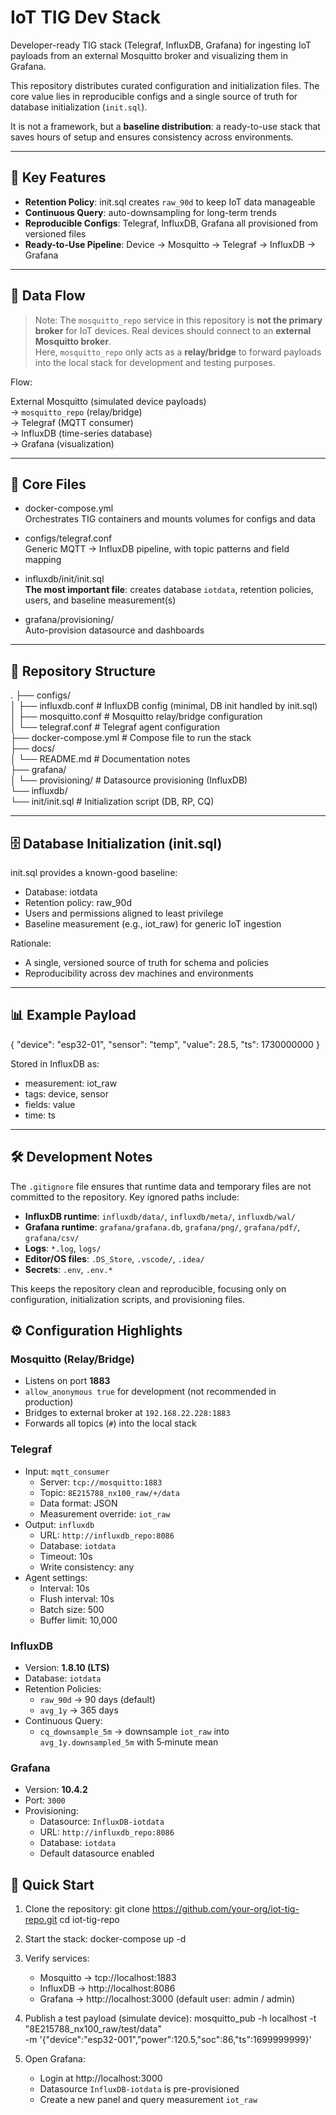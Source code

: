 # IoT TIG Dev Stack

Developer-ready TIG stack (Telegraf, InfluxDB, Grafana) for ingesting IoT payloads from an external Mosquitto broker and visualizing them in Grafana.

This repository distributes curated configuration and initialization files. The core value lies in reproducible configs and a single source of truth for database initialization (`init.sql`).

It is not a framework, but a **baseline distribution**: a ready-to-use stack that saves hours of setup and ensures consistency across environments.

---

## 🌟 Key Features

- **Retention Policy**: init.sql creates `raw_90d` to keep IoT data manageable
- **Continuous Query**: auto-downsampling for long-term trends
- **Reproducible Configs**: Telegraf, InfluxDB, Grafana all provisioned from versioned files
- **Ready-to-Use Pipeline**: Device → Mosquitto → Telegraf → InfluxDB → Grafana

---

## 📡 Data Flow

> Note: The `mosquitto_repo` service in this repository is **not the primary broker** 
for IoT devices. Real devices should connect to an **external Mosquitto broker**.  
Here, `mosquitto_repo` only acts as a **relay/bridge** to forward payloads into 
the local stack for development and testing purposes.

Flow:

External Mosquitto (simulated device payloads)  
→ `mosquitto_repo` (relay/bridge)  
→ Telegraf (MQTT consumer)  
→ InfluxDB (time-series database)  
→ Grafana (visualization)

---

## 📂 Core Files

- docker-compose.yml  
  Orchestrates TIG containers and mounts volumes for configs and data

- configs/telegraf.conf  
  Generic MQTT → InfluxDB pipeline, with topic patterns and field mapping

- influxdb/init/init.sql  
  **The most important file**: creates database `iotdata`, retention policies, users, and baseline measurement(s)

- grafana/provisioning/  
  Auto-provision datasource and dashboards

---

## 📂 Repository Structure

.
├── configs/  
│   ├── influxdb.conf          # InfluxDB config (minimal, DB init handled by init.sql)  
│   ├── mosquitto.conf         # Mosquitto relay/bridge configuration  
│   └── telegraf.conf          # Telegraf agent configuration  
├── docker-compose.yml         # Compose file to run the stack  
├── docs/  
│   └── README.md              # Documentation notes  
├── grafana/  
│   └── provisioning/          # Datasource provisioning (InfluxDB)  
└── influxdb/  
    └── init/init.sql          # Initialization script (DB, RP, CQ)  

---

## 🗄 Database Initialization (init.sql)

init.sql provides a known-good baseline:
- Database: iotdata
- Retention policy: raw_90d
- Users and permissions aligned to least privilege
- Baseline measurement (e.g., iot_raw) for generic IoT ingestion

Rationale:
- A single, versioned source of truth for schema and policies
- Reproducibility across dev machines and environments

---

## 📊 Example Payload

{
  "device": "esp32-01",
  "sensor": "temp",
  "value": 28.5,
  "ts": 1730000000
}

Stored in InfluxDB as:
- measurement: iot_raw
- tags: device, sensor
- fields: value
- time: ts

---

## 🛠 Development Notes

The `.gitignore` file ensures that runtime data and temporary files are not committed 
to the repository. Key ignored paths include:

- **InfluxDB runtime**: `influxdb/data/`, `influxdb/meta/`, `influxdb/wal/`  
- **Grafana runtime**: `grafana/grafana.db`, `grafana/png/`, `grafana/pdf/`, `grafana/csv/`  
- **Logs**: `*.log`, `logs/`  
- **Editor/OS files**: `.DS_Store`, `.vscode/`, `.idea/`  
- **Secrets**: `.env`, `.env.*`  

This keeps the repository clean and reproducible, focusing only on configuration, 
initialization scripts, and provisioning files.

## ⚙️ Configuration Highlights

### Mosquitto (Relay/Bridge)
- Listens on port **1883**
- `allow_anonymous true` for development (not recommended in production)
- Bridges to external broker at `192.168.22.228:1883`
- Forwards all topics (`#`) into the local stack

### Telegraf
- Input: `mqtt_consumer`
  - Server: `tcp://mosquitto:1883`
  - Topic: `8E215788_nx100_raw/+/data`
  - Data format: JSON
  - Measurement override: `iot_raw`
- Output: `influxdb`
  - URL: `http://influxdb_repo:8086`
  - Database: `iotdata`
  - Timeout: 10s
  - Write consistency: any
- Agent settings:
  - Interval: 10s
  - Flush interval: 10s
  - Batch size: 500
  - Buffer limit: 10,000

### InfluxDB
- Version: **1.8.10 (LTS)**
- Database: `iotdata`
- Retention Policies:
  - `raw_90d` → 90 days (default)
  - `avg_1y` → 365 days
- Continuous Query:
  - `cq_downsample_5m` → downsample `iot_raw` into `avg_1y.downsampled_5m` with 5‑minute mean

### Grafana
- Version: **10.4.2**
- Port: `3000`
- Provisioning:
  - Datasource: `InfluxDB-iotdata`
  - URL: `http://influxdb_repo:8086`
  - Database: `iotdata`
  - Default datasource enabled

## 🚀 Quick Start

1. Clone the repository:
   git clone https://github.com/your-org/iot-tig-repo.git
   cd iot-tig-repo

2. Start the stack:
   docker-compose up -d

3. Verify services:
   - Mosquitto → tcp://localhost:1883
   - InfluxDB → http://localhost:8086
   - Grafana → http://localhost:3000 (default user: admin / admin)

4. Publish a test payload (simulate device):
   mosquitto_pub -h localhost -t "8E215788_nx100_raw/test/data" \
     -m '{"device":"esp32-001","power":120.5,"soc":86,"ts":1699999999}'

5. Open Grafana:
   - Login at http://localhost:3000
   - Datasource `InfluxDB-iotdata` is pre-provisioned
   - Create a new panel and query measurement `iot_raw`
